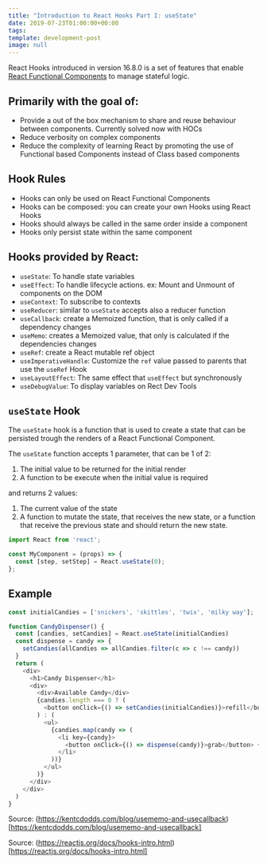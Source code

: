 ```yaml
---
title: "Introduction to React Hooks Part I: useState"
date: 2019-07-23T01:00:00+00:00
tags:
template: development-post
image: null
---
```


React Hooks introduced in version 16.8.0 is a set of features that enable [React Functional Components](https://cobuildlab.com/development-blog/react-patterns-functional-components-vs-class-components/) to manage stateful logic.

## Primarily with the goal of:

- Provide a out of the box mechanism to share and reuse behaviour between components. Currently solved now with HOCs
- Reduce verbosity on complex components
- Reduce the complexity of learning React by promoting the use of Functional based Components instead of Class based components
 

## Hook Rules

- Hooks can only be used on React Functional Components
- Hooks can be composed: you can create your own Hooks using React Hooks
- Hooks should always be called in the same order inside a component
- Hooks only persist state within the same component

## Hooks provided by React:

- `useState`: To handle state variables
- `useEffect`: To handle lifecycle actions. ex: Mount and Unmount of components on the DOM
- `useContext`: To subscribe to contexts
- `useReducer`:  similar to `useState` accepts also a reducer function
- `useCallback`: create a Memoized function, that is only called if a dependency changes
- `useMemo`: creates a Memoized value, that only is calculated if the dependencies changes
- `useRef`:  create a React mutable ref object
- `useImperativeHandle`: Customize the `ref` value passed to parents that use the `useRef` Hook
- `useLayoutEffect`: The same effect that `useEffect` but synchronously 
- `useDebugValue`: To display variables on Rect Dev Tools


## `useState` Hook

The `useState` hook is a function that is used to create a state that can be persisted trough the renders of a React Functional Component.

The `useState` function accepts 1 parameter, that can be 1 of 2:

1) The initial value to be returned for the initial render
2) A function to be execute when the initial value is required

and returns 2 values: 

1) The current value of the state
2) A function to mutate the state, that receives the new state, or a function that receive the previous state and should return the new state.

```javascript 1.8
import React from 'react';

const MyComponent = (props) => {
  const [step, setStep] = React.useState(0);
};
``` 

## Example

```javascript 1.8
const initialCandies = ['snickers', 'skittles', 'twix', 'milky way'];

function CandyDispenser() {  
  const [candies, setCandies] = React.useState(initialCandies)
  const dispense = candy => {
    setCandies(allCandies => allCandies.filter(c => c !== candy))
  }
  return (
    <div>
      <h1>Candy Dispenser</h1>
      <div>
        <div>Available Candy</div>
        {candies.length === 0 ? (
          <button onClick={() => setCandies(initialCandies)}>refill</button>
        ) : (
          <ul>
            {candies.map(candy => (
              <li key={candy}>
                <button onClick={() => dispense(candy)}>grab</button> {candy}
              </li>
            ))}
          </ul>
        )}
      </div>
    </div>
  )
}
```
Source: (https://kentcdodds.com/blog/usememo-and-usecallback)[https://kentcdodds.com/blog/usememo-and-usecallback]


Source: (https://reactjs.org/docs/hooks-intro.html)[https://reactjs.org/docs/hooks-intro.html] 

